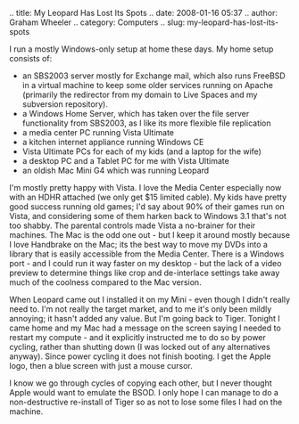 .. title: My Leopard Has Lost Its Spots
.. date: 2008-01-16 05:37
.. author: Graham Wheeler
.. category: Computers
.. slug: my-leopard-has-lost-its-spots

I run a mostly Windows-only setup at home these days. My home setup
consists of:

-   an SBS2003 server mostly for Exchange mail, which also runs FreeBSD
    in a virtual machine to keep some older services running on Apache
    (primarily the redirector from my domain to Live Spaces and my
    subversion repository).
-   a Windows Home Server, which has taken over the file server
    functionality from SBS2003, as I like its more flexible file
    replication
-   a media center PC running Vista Ultimate
-   a kitchen internet appliance running Windows CE
-   Vista Ultimate PCs for each of my kids (and a laptop for the wife)
-   a desktop PC and a Tablet PC for me with Vista Ultimate
-   an oldish Mac Mini G4 which was running Leopard

<!-- TEASER_END -->
I'm mostly pretty happy with Vista. I love the Media Center especially
now with an HDHR attached (we only get \$15 limited cable). My kids have
pretty good success running old games; I'd say about 90% of their games
run on Vista, and considering some of them harken back to Windows 3.1
that's not too shabby. The parental controls made Vista a no-brainer for
their machines. The Mac is the odd one out - but I keep it around mostly
because I love Handbrake on the Mac; its the best way to move my DVDs
into a library that is easily accessible from the Media Center. There is
a Windows port - and I could run it way faster on my desktop - but the
lack of a video preview to determine things like crop and de-interlace
settings take away much of the coolness compared to the Mac version.

When Leopard came out I installed it on my Mini - even though I didn't
really need to. I'm not really the target market, and to me it's only
been mildly annoying; it hasn't added any value. But I'm going back to
Tiger. Tonight I came home and my Mac had a message on the screen saying
I needed to restart my compute - and it explicitly instructed me to do
so by power cycling, rather than shutting down (I was locked out of any
alternatives anyway). Since power cycling it does not finish booting. I
get the Apple logo, then a blue screen with just a mouse cursor.

I know we go through cycles of copying each other, but I never thought
Apple would want to emulate the BSOD. I only hope I can manage to do a
non-destructive re-install of Tiger so as not to lose some files I had
on the machine.
